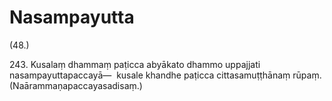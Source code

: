 # Nasampayutta

(48.)

243\. Kusalaṃ dhammaṃ paṭicca abyākato dhammo uppajjati nasampayuttapaccayā—  kusale khandhe paṭicca cittasamuṭṭhānaṃ rūpaṃ. (Naārammaṇapaccayasadisaṃ.)
